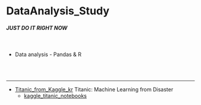 
# DataAnalysis_Study

##### JUST DO IT RIGHT NOW

<br>

- Data analysis - Pandas & R

<br><br>

---

- [Titanic_from_Kaggle_kr](https://kaggle-kr.tistory.com/17?category=868316)
Titanic: Machine Learning from Disaster
  - [kaggle_titanic_notebooks](https://www.kaggle.com/jerrykim91/titanic-from-kaggle-jerrykim91)
  
  
  
